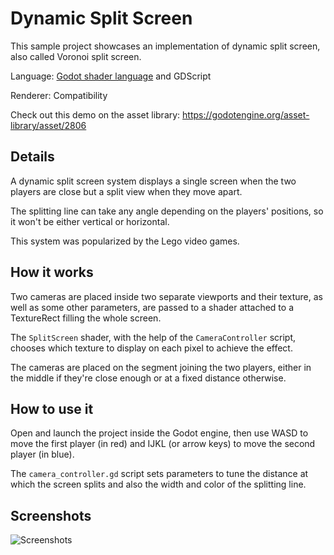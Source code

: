 # Dynamic Split Screen

This sample project showcases an implementation of dynamic
split screen, also called Voronoi split screen.

Language: [Godot shader language](https://docs.godotengine.org/en/latest/tutorials/shaders/shader_reference/shading_language.html) and GDScript

Renderer: Compatibility

Check out this demo on the asset library: https://godotengine.org/asset-library/asset/2806

## Details

A dynamic split screen system displays a single screen when
the two players are close but a split view when they move apart.

The splitting line can take any angle depending on the players'
positions, so it won't be either vertical or horizontal.

This system was popularized by the Lego video games.

## How it works

Two cameras are placed inside two separate viewports and their
texture, as well as some other parameters, are passed to a
shader attached to a TextureRect filling the whole screen.

The `SplitScreen` shader, with the help of the `CameraController`
script, chooses which texture to display on each pixel to
achieve the effect.

The cameras are placed on the segment joining the two players,
either in the middle if they're close enough or at a fixed
distance otherwise.

## How to use it

Open and launch the project inside the Godot engine, then
use WASD to move the first player (in red) and IJKL (or arrow keys)
to move the second player (in blue).

The `camera_controller.gd` script sets parameters to tune the distance at
which the screen splits and also the width and color of
the splitting line.

## Screenshots

![Screenshots](screenshots/dynamic_split_screen.webp)

